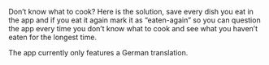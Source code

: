 Don’t know what to cook? Here is the solution, save every dish you eat in the app and if you eat it again mark it as “eaten-again” so you can question the app every time you don’t know what to cook and see what you haven’t eaten for the longest time.

The app currently only features a German translation.